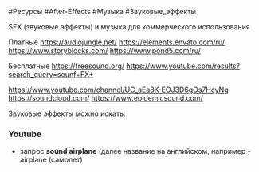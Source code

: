 #Ресурсы #After-Effects #Музыка #Звуковые_эффекты

SFX (звуковые эффекты) и музыка для коммерческого использования

Платные
https://audiojungle.net/
https://elements.envato.com/ru/
https://www.storyblocks.com/
https://www.pond5.com/ru/

Бесплатные
https://freesound.org/
https://www.youtube.com/results?search_query=sounf+FX+

https://www.youtube.com/channel/UC_aEa8K-EOJ3D6gOs7HcyNg
https://soundcloud.com/
https://www.epidemicsound.com/

Звуковые эффекты можно искать:
### Youtube 
- запрос __sound airplane__ (далее название на английском, например  -airplane (самолет)